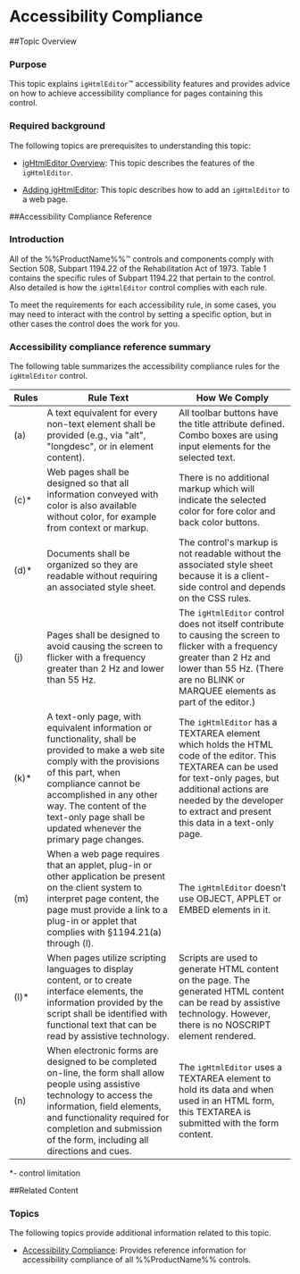 ﻿<!--
|metadata|
{
    "fileName": "ightmleditor-accessibility-compliance",
    "controlName": "igHtmlEditor",
    "tags": ["Section 508"]
}
|metadata|
-->

# Accessibility Compliance



##Topic Overview


### Purpose

This topic explains `igHtmlEditor`™ accessibility features and provides advice on how to achieve accessibility compliance for pages containing this control.

### Required background

The following topics are prerequisites to understanding this topic:


-	[igHtmlEditor Overview](igHtmlEditor-Overview.html): This topic describes the features of the `igHtmlEditor`.

-	[Adding igHtmlEditor](igHtmlEditor-Adding-igHtmlEditor.html): This topic describes how to add an `igHtmlEditor` to a web page.


##Accessibility Compliance Reference


### Introduction

All of the %%ProductName%%™ controls and components comply with Section 508, Subpart 1194.22 of the Rehabilitation Act of 1973. Table 1 contains the specific rules of Subpart 1194.22 that pertain to the control. Also detailed is how the `igHtmlEditor` control complies with each rule.

To meet the requirements for each accessibility rule, in some cases, you may need to interact with the control by setting a specific option, but in other cases the control does the work for you.

### Accessibility compliance reference summary

The following table summarizes the accessibility compliance rules for the `igHtmlEditor` control.

Rules|Rule Text|How We Comply
---|---|---
(a)| A text equivalent for every non-text element shall be provided (e.g., via "alt", "longdesc", or in element content). | All toolbar buttons have the title attribute defined. Combo boxes are using input elements for the selected text.
(c)\*|Web pages shall be designed so that all information conveyed with color is also available without color, for example from context or markup.| There is no additional markup which will indicate the selected color for fore color and back color buttons.
(d)\*| Documents shall be organized so they are readable without requiring an associated style sheet.| The control's markup is not readable without the associated style sheet because it is a client-side control and depends on the CSS rules. 
(j)|Pages shall be designed to avoid causing the screen to flicker with a frequency greater than 2 Hz and lower than 55 Hz.|The `igHtmlEditor` control does not itself contribute to causing the screen to flicker with a frequency greater than 2 Hz and lower than 55 Hz. (There are no BLINK or MARQUEE elements as part of the editor.)
(k)\*| A text-only page, with equivalent information or functionality, shall be provided to make a web site comply with the provisions of this part, when compliance cannot be accomplished in any other way. The content of the text-only page shall be updated whenever the primary page changes.| The `igHtmlEditor` has a TEXTAREA element which holds the HTML code of the editor. This TEXTAREA can be used for text-only pages, but additional actions are needed by the developer to extract and present this data in a text-only page.
(m)| When a web page requires that an applet, plug-in or other application be present on the client system to interpret page content, the page must provide a link to a plug-in or applet that complies with §1194.21(a) through (l).| The `igHtmlEditor` doesn’t use OBJECT, APPLET or EMBED elements in it.
(l)\*|When pages utilize scripting languages to display content, or to create interface elements, the information provided by the script shall be identified with functional text that can be read by assistive technology.| Scripts are used to generate HTML content on the page. The generated HTML content can be read by assistive technology. However, there is no NOSCRIPT element rendered.
(n)| When electronic forms are designed to be completed on-line, the form shall allow people using assistive technology to access the information, field elements, and functionality required for completion and submission of the form, including all directions and cues.| The `igHtmlEditor` uses a TEXTAREA element to hold its data and when used in an HTML form, this TEXTAREA is submitted with the form content.



*- control limitation



##Related Content


### Topics

The following topics provide additional information related to this topic.

-	[Accessibility Compliance](Accessibility-Compliance.html): Provides reference information for accessibility compliance of all %%ProductName%% controls.





 

 


